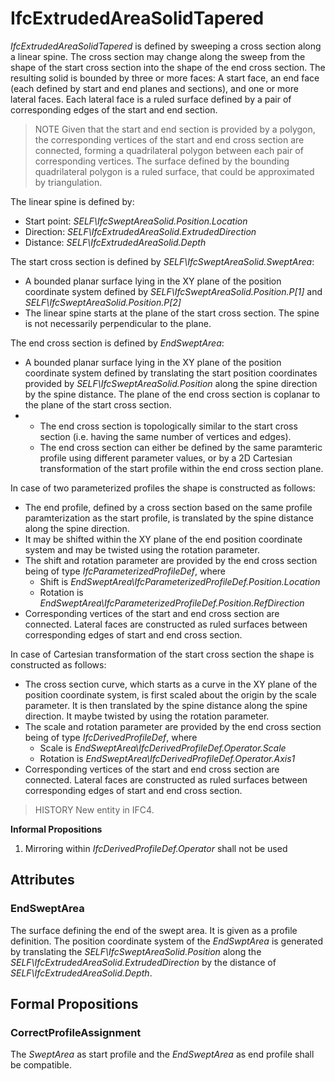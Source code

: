 # IfcExtrudedAreaSolidTapered

_IfcExtrudedAreaSolidTapered_ is defined by sweeping a cross section along a linear spine. The cross section may change along the sweep from the shape of the start cross section into the shape of the end cross section. The resulting solid is bounded by three or more faces: A start face, an end face (each defined by start and end planes and sections), and one or more lateral faces. Each lateral face is a ruled surface defined by a pair of corresponding edges of the start and end section.<!-- end of definition -->

> NOTE  Given that the start and end section is provided by a polygon, the corresponding vertices of the start and end cross section are connected, forming a quadrilateral polygon between each pair of corresponding vertices. The surface defined by the bounding quadrilateral polygon is a ruled surface, that could be approximated by triangulation.

The linear spine is defined by:

* Start point: _SELF\IfcSweptAreaSolid.Position.Location_
* Direction: _SELF\IfcExtrudedAreaSolid.ExtrudedDirection_
* Distance: _SELF\IfcExtrudedAreaSolid.Depth_

The start cross section is defined by _SELF\IfcSweptAreaSolid.SweptArea_:

* A bounded planar surface lying in the XY plane of the position coordinate system defined by _SELF\IfcSweptAreaSolid.Position.P[1]_ and _SELF\IfcSweptAreaSolid.Position.P[2]_
* The linear spine starts at the plane of the start cross section. The spine is not necessarily perpendicular to the plane.

The end cross section is defined by _EndSweptArea_:

* A bounded planar surface lying in the XY plane of the position coordinate system defined by translating the start position coordinates provided by _SELF\IfcSweptAreaSolid.Position_ along the spine direction by the spine distance. The plane of the end cross section is coplanar to the plane of the start cross section.
*
    * The end cross section is topologically similar to the start cross section (i.e. having the same number of vertices and edges).
    * The end cross section can either be defined by the same paramteric profile using different parameter values, or by a 2D Cartesian transformation of the start profile within the end cross section plane.

In case of two parameterized profiles the shape is constructed as follows:

* The end profile, defined by a cross section based on the same profile paramterization as the start profile, is translated by the spine distance along the spine direction.
* It may be shifted within the XY plane of the end position coordinate system and may be twisted using the rotation parameter.
* The shift and rotation parameter are provided by the end cross section being of type _IfcParameterizedProfileDef_, where
    * Shift is _EndSweptArea\IfcParameterizedProfileDef.Position.Location_
    * Rotation is _EndSweptArea\IfcParameterizedProfileDef.Position.RefDirection_
* Corresponding vertices of the start and end cross section are connected. Lateral faces are constructed as ruled surfaces between corresponding edges of start and end cross section.

In case of Cartesian transformation of the start cross section the shape is constructed as follows:

* The cross section curve, which starts as a curve in the XY plane of the position coordinate system, is first scaled about the origin by the scale parameter. It is then translated by the spine distance along the spine direction. It maybe twisted by using the rotation parameter.
* The scale and rotation parameter are provided by the end cross section being of type _IfcDerivedProfileDef_, where
    * Scale is _EndSweptArea\IfcDerivedProfileDef.Operator.Scale_
    * Rotation is _EndSweptArea\IfcDerivedProfileDef.Operator.Axis1_
* Corresponding vertices of the start and end cross section are connected. Lateral faces are constructed as ruled surfaces between corresponding edges of start and end cross section.

> HISTORY  New entity in IFC4.

**Informal Propositions**

1. Mirroring within _IfcDerivedProfileDef.Operator_ shall not be used

## Attributes

### EndSweptArea
The surface defining the end of the swept area. It is given as a profile definition. The position coordinate system of the _EndSwptArea_ is generated by translating the _SELF\IfcSweptAreaSolid.Position_ along the _SELF\IfcExtrudedAreaSolid.ExtrudedDirection_ by the distance of _SELF\IfcExtrudedAreaSolid.Depth_.

## Formal Propositions

### CorrectProfileAssignment
The _SweptArea_ as start profile and the _EndSweptArea_ as end profile shall be compatible.
